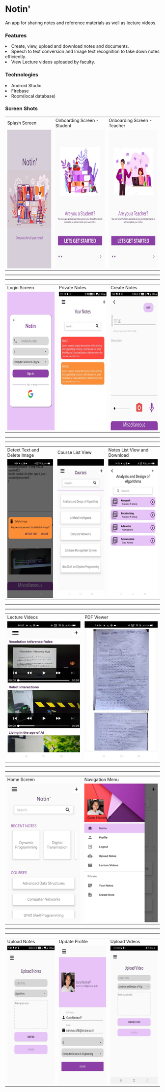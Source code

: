 # Notin'
<p>An app for sharing notes and reference materials as well as lecture videos.</p>

### Features
<li>Create, view, upload and download notes and documents.</li>
<li>Speech to text conversion and Image text recognition to take down notes efficiently.</li>
<li>View Lecture videos uploaded by faculty.</li>

### Technologies
<li>Android Studio</li>
<li>Firebase</li>
<li>Room(local database)</li>

### Screen Shots

<table>
  <tr>
    <td>Splash Screen</td>
     <td>Onboarding Screen - Student</td>
    <td>Onboarding Screen - Teacher</td>

  </tr>
  <tr>
    <td><img src="images/SplashScreen.jpeg" width="250" height="450"></td>
    <td><img src="images/Onboarding-Student.jpeg" width="250" height="450"></td>
    <td><img src="images/Onboarding-Teacher.jpeg" width="250" height="450"></td>

  </tr>
 </table>

------------------------------------------------------------------------------------------------------------------
------------------------------------------------------------------------------------------------------------------

<table>
  <tr>
    <td>Login Screen</td>
    <td>Private Notes</td>
     <td>Create Notes</td>

  </tr>
  <tr>
     <td><img src="images/LoginScreen.jpeg" width="250" height="450"></td>
    <td><img src="images/PrivateNotes.jpeg" width="250" height="450"></td>
    <td><img src="images/CreateNotes.jpeg" width="250" height="450"></td>

  </tr>
 </table>

 ------------------------------------------------------------------------------------------------------------------
------------------------------------------------------------------------------------------------------------------

<table>
  <tr>
    <td>Detext Text and Delete Image</td>
    <td>Course List View</td>
     <td>Notes List View and Download</td>

  </tr>
  <tr>
     <td><img src="images/Detext Text and Delete Image.jpeg" width="250" height="450"></td>
    <td><img src="images/Course List View.jpeg" width="250" height="450"></td>
    <td><img src="images/Notes List View and Download.jpeg" width="250" height="450"></td>

  </tr>
 </table>

  ------------------------------------------------------------------------------------------------------------------
------------------------------------------------------------------------------------------------------------------

<table>
  <tr>
    <td>Lecture Videos</td>
    <td>PDF Viewer</td>
  </tr>
  <tr>
     <td><img src="images/Lecture Videos.jpeg" width="250" height="450"></td>
    <td><img src="images/PDF Viewer.jpeg" width="250" height="450"></td>

  </tr>
 </table>

  ------------------------------------------------------------------------------------------------------------------
------------------------------------------------------------------------------------------------------------------
<table>
  <tr>
     <td>Home Screen</td>
    <td>Navigation Menu</td>
  </tr>
  <tr>
  <td><img src="images/HomeScreen.jpeg" width="250" height="450"></td>
    <td><img src="images/NavigationMenu.jpeg" width="250" height="450"></td>
  </tr>
 </table>


------------------------------------------------------------------------------------------------------------------
------------------------------------------------------------------------------------------------------------------
<table>
  <tr>
    <td>Upload Notes</td>
     <td>Update Profile</td>
    <td>Upload Videos</td>
  </tr>
  <tr>
    <td><img src="images/UploadNotes.jpeg" width="250" height="450"></td>
    <td><img src="images/UpdateProfile.jpeg" width="250" height="450"></td>
    <td><img src="images/UploadVideos.jpeg" width="250" height="450"></td>
  </tr>
 </table>
